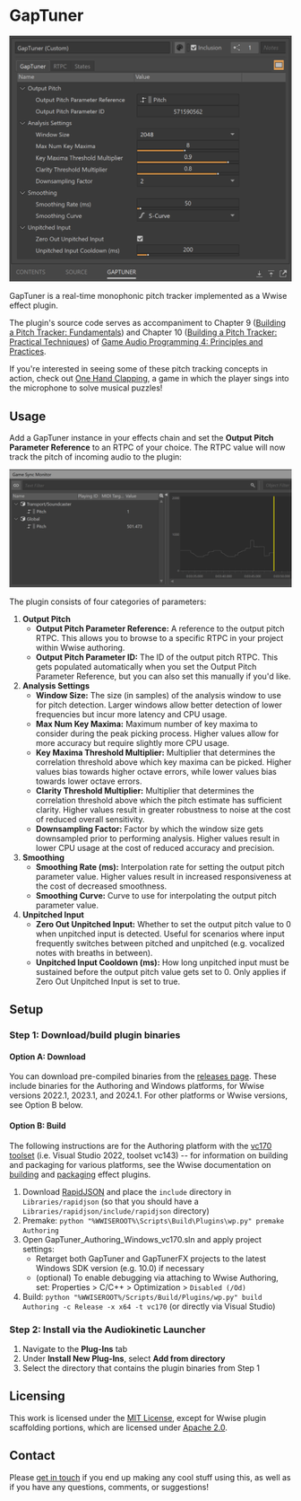 # GapTuner

<img src="Assets/Screenshots/GapTunerUI.png" width="600"/>

GapTuner is a real-time monophonic pitch tracker implemented as a Wwise effect plugin.

The plugin's source code serves as accompaniment to Chapter 9 ([Building a Pitch Tracker: Fundamentals](https://www.taylorfrancis.com/chapters/edit/10.1201/9781003330936-11/building-pitch-tracker-david-su)) and Chapter 10 ([Building a Pitch Tracker: Practical Techniques](https://www.taylorfrancis.com/chapters/edit/10.1201/9781003330936-12/building-pitch-tracker-david-su)) of [Game Audio Programming 4: Principles and Practices](https://www.routledge.com/Game-Audio-Programming-4-Principles-and-Practices/Somberg/p/book/9781032361079).

If you're interested in seeing some of these pitch tracking concepts in action, check out [One Hand Clapping](https://handy-games.com/en/games/one-hand-clapping/), a game in which the player sings into the microphone to solve musical puzzles!

## Usage

Add a GapTuner instance in your effects chain and set the **Output Pitch Parameter Reference** to an RTPC of your choice. The RTPC value will now track the pitch of incoming audio to the plugin:

<img src="Assets/Screenshots/GapTunerRTPC.png" width="800"/>

The plugin consists of four categories of parameters:
1. **Output Pitch**
	- **Output Pitch Parameter Reference:** A reference to the output pitch RTPC. This allows you to browse to a specific RTPC in your project within Wwise authoring.
	- **Output Pitch Parameter ID:** The ID of the output pitch RTPC. This gets populated automatically when you set the Output Pitch Parameter Reference, but you can also set this manually if you'd like.
2. **Analysis Settings**
	- **Window Size:** The size (in samples) of the analysis window to use for pitch detection. Larger windows allow better detection of lower frequencies but incur more latency and CPU usage.
	- **Max Num Key Maxima:** Maximum number of key maxima to consider during the peak picking process. Higher values allow for more accuracy but require slightly more CPU usage.
	- **Key Maxima Threshold Multiplier:** Multiplier that determines the correlation threshold above which key maxima can be picked. Higher values bias towards higher octave errors, while lower values bias towards lower octave errors.
	- **Clarity Threshold Multiplier:** Multiplier that determines the correlation threshold above which the pitch estimate has sufficient clarity. Higher values result in greater robustness to noise at the cost of reduced overall sensitivity.
	- **Downsampling Factor:** Factor by which the window size gets downsampled prior to performing analysis. Higher values result in lower CPU usage at the cost of reduced accuracy and precision.
3. **Smoothing**
	- **Smoothing Rate (ms):** Interpolation rate for setting the output pitch parameter value. Higher values result in increased responsiveness at the cost of decreased smoothness.
	- **Smoothing Curve:** Curve to use for interpolating the output pitch parameter value.
5. **Unpitched Input**
	- **Zero Out Unpitched Input:** Whether to set the output pitch value to 0 when unpitched input is detected. Useful for scenarios where input frequently switches between pitched and unpitched (e.g. vocalized notes with breaths in between).
	- **Unpitched Input Cooldown (ms):** How long unpitched input must be sustained before the output pitch value gets set to 0. Only applies if Zero Out Unpitched Input is set to true.


## Setup

### Step 1: Download/build plugin binaries

#### Option A: Download

You can download pre-compiled binaries from the [releases page](https://github.com/usdivad/GapTuner/releases). These include binaries for the Authoring and Windows platforms, for Wwise versions 2022.1, 2023.1, and 2024.1. For other platforms or Wwise versions, see Option B below.

#### Option B: Build

The following instructions are for the Authoring platform with the [vc170 toolset](https://www.audiokinetic.com/en/library/edge/?source=SDK&id=reference_platform.html) (i.e. Visual Studio 2022, toolset vc143) -- for information on building and packaging for various platforms, see the Wwise documentation on [building](https://www.audiokinetic.com/en/library/edge/?source=SDK&id=effectplugin_tools_building.html) and [packaging](https://www.audiokinetic.com/en/library/edge/?source=SDK&id=effectplugin_tools_packaging.html) effect plugins.

1. Download [RapidJSON](https://github.com/Tencent/rapidjson) and place the `include` directory in `Libraries/rapidjson` (so that you should have a `Libraries/rapidjson/include/rapidjson` directory)
2. Premake: `python "%WWISEROOT%\Scripts\Build\Plugins\wp.py" premake Authoring`
3. Open GapTuner_Authoring_Windows_vc170.sln and apply project settings:
	- Retarget both GapTuner and GapTunerFX projects to the latest Windows SDK version (e.g. 10.0) if necessary
	- (optional) To enable debugging via attaching to Wwise Authoring, set: Properties > C/C++ > Optimization > `Disabled (/Od)`
5. Build: `python "%WWISEROOT%/Scripts/Build/Plugins/wp.py" build Authoring -c Release -x x64 -t vc170` (or directly via Visual Studio)


### Step 2: Install via the Audiokinetic Launcher

1. Navigate to the **Plug-Ins** tab
2. Under **Install New Plug-Ins**, select **Add from directory**
3. Select the directory that contains the plugin binaries from Step 1

## Licensing

This work is licensed under the [MIT License](LICENSE), except for Wwise plugin scaffolding portions, which are licensed under [Apache 2.0](http://www.apache.org/licenses/LICENSE-2.0).

## Contact
Please [get in touch](hello@usdivad.com) if you end up making any cool stuff using this, as well as if you have any questions, comments, or suggestions!
